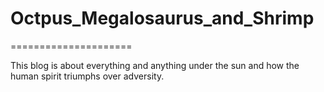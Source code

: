 # Octpus_Megalosaurus_and_Shrimp
=====================

This blog is about everything and anything under the sun and how the human spirit triumphs over adversity. 
